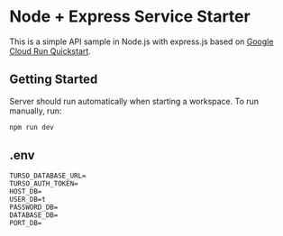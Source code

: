# Node + Express Service Starter

This is a simple API sample in Node.js with express.js based on [Google Cloud Run Quickstart](https://cloud.google.com/run/docs/quickstarts/build-and-deploy/deploy-nodejs-service).

## Getting Started

Server should run automatically when starting a workspace. To run manually, run:
```sh
npm run dev
```


## .env

```
TURSO_DATABASE_URL=
TURSO_AUTH_TOKEN=
HOST_DB=
USER_DB=t
PASSWORD_DB=
DATABASE_DB=
PORT_DB=
```

